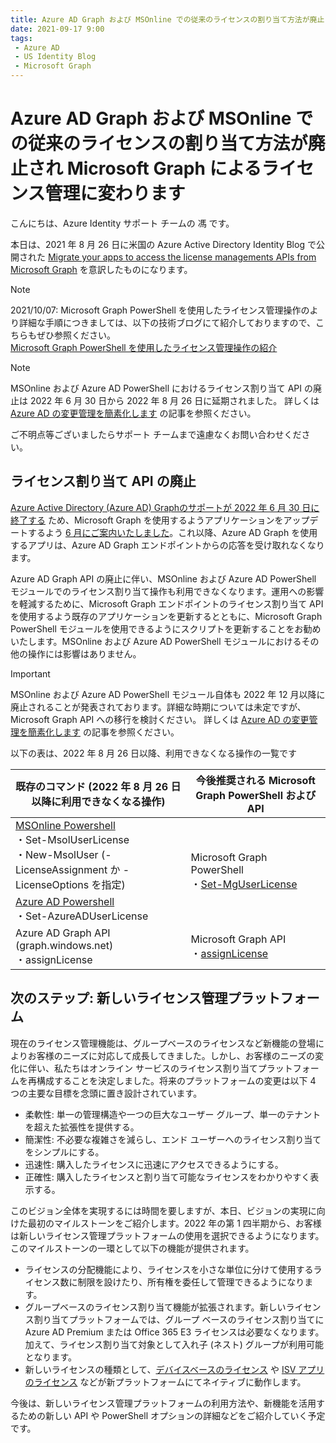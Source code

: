```yaml
---
title: Azure AD Graph および MSOnline での従来のライセンスの割り当て方法が廃止され Microsoft Graph によるライセンス管理に変わります
date: 2021-09-17 9:00
tags:
 - Azure AD
 - US Identity Blog
 - Microsoft Graph
---
```


# Azure AD Graph および  MSOnline での従来のライセンスの割り当て方法が廃止され Microsoft Graph によるライセンス管理に変わります

こんにちは、Azure Identity サポート チームの 馮 です。

本日は、2021 年 8 月 26 日に米国の Azure Active Directory Identity Blog で公開された [Migrate your apps to access the license managements APIs from Microsoft Graph](https://techcommunity.microsoft.com/t5/azure-active-directory-identity/migrate-your-apps-to-access-the-license-managements-apis-from/ba-p/2464366) を意訳したものになります。

> [!NOTE]
> 2021/10/07: Microsoft Graph PowerShell を使用したライセンス管理操作のより詳細な手順につきましては、以下の技術ブログにて紹介しておりますので、こちらもぜひ参照ください。<br>
> [Microsoft Graph PowerShell を使用したライセンス管理操作の紹介](https://jpazureid.github.io/blog/azure-active-directory/operating-license-with-microsoft-graph/)

> [!NOTE]
> MSOnline および Azure AD PowerShell におけるライセンス割り当て API の廃止は 2022 年 6 月 30 日から 2022 年 8 月 26 日に延期されました。
> 詳しくは [Azure AD の変更管理を簡素化します](../azure-active-directory/azure-ad-change-management-simplified.md) の記事を参照ください。

ご不明点等ございましたらサポート チームまで遠慮なくお問い合わせください。

## ライセンス割り当て API の廃止

[Azure Active Directory (Azure AD) Graphのサポートが 2022 年 6 月 30 日に終了する](https://techcommunity.microsoft.com/t5/azure-active-directory-identity/update-your-applications-to-use-microsoft-authentication-library/ba-p/1257363) ため、Microsoft Graph を使用するようアプリケーションをアップデートするよう [6 月にご案内いたしました](https://jpazureid.github.io/blog/azure-active-directory/have-you-updated-your-applications-to-use-the-microsoft/)。これ以降、Azure AD Graph を使用するアプリは、Azure AD Graph エンドポイントからの応答を受け取れなくなります。 

Azure AD Graph API の廃止に伴い、MSOnline および Azure AD PowerShell モジュールでのライセンス割り当て操作も利用できなくなります。運用への影響を軽減するために、Microsoft Graph エンドポイントのライセンス割り当て API を使用するよう既存のアプリケーションを更新するとともに、Microsoft Graph PowerShell モジュールを使用できるようにスクリプトを更新することをお勧めいたします。MSOnline および Azure AD PowerShell モジュールにおけるその他の操作には影響はありません。

> [!IMPORTANT]
> MSOnline および Azure AD PowerShell モジュール自体も 2022 年 12 月以降に廃止されることが発表されております。詳細な時期については未定ですが、Microsoft Graph API への移行を検討ください。
> 詳しくは [Azure AD の変更管理を簡素化します](../azure-active-directory/azure-ad-change-management-simplified.md) の記事を参照ください。


以下の表は、2022 年 8 月 26 日以降、利用できなくなる操作の一覧です

<table>
  <thead>
    <tr>
      <th>既存のコマンド (2022 年 8 月 26 日以降に利用できなくなる操作)</th>
      <th>今後推奨される Microsoft Graph PowerShell および API</th>
    </tr>
  </thead>
  <tbody>
    <tr>
      <td><a href ="https://docs.microsoft.com/ja-jp/powershell/module/msonline/?view=azureadps-1.0" target="_blank">MSOnline Powershell</a>
      <br/>・Set-MsolUserLicense
      <br/>・New-MsolUser (-LicenseAssignment か -LicenseOptions を指定)</td>
      <td rowspan="2">Microsoft Graph PowerShell
      <br/>・<a href="https://docs.microsoft.com/ja-jp/powershell/module/microsoft.graph.users.actions/set-mguserlicense?view=graph-powershell-1.0" target="_blank">Set-MgUserLicense</a>
      </td>
    </tr>
    <tr>
      <td><a href="https://docs.microsoft.com/en-us/powershell/azure/active-directory/overview?view=azureadps-2.0">Azure AD Powershell</a>
      <br/>・Set-AzureADUserLicense
      </td>
    </tr>
    <tr>
      <td>Azure AD Graph API (graph.windows.net)
      <br/>・assignLicense</td>
      <td>Microsoft Graph API
      <br/>・<a href="https://docs.microsoft.com/ja-jp/graph/api/user-assignlicense?view=graph-rest-1.0&tabs=http">assignLicense</a></td>
    </tr>	
  </tbody>
</table>

## 次のステップ: 新しいライセンス管理プラットフォーム

現在のライセンス管理機能は、グループベースのライセンスなど新機能の登場によりお客様のニーズに対応して成長してきました。しかし、お客様のニーズの変化に伴い、私たちはオンライン サービスのライセンス割り当てプラットフォームを再構成することを決定しました。将来のプラットフォームの変更は以下 4 つの主要な目標を念頭に置き設計されています。

- 柔軟性: 単一の管理構造や一つの巨大なユーザー グループ、単一のテナントを超えた拡張性を提供する。
- 簡潔性: 不必要な複雑さを減らし、エンド ユーザーへのライセンス割り当てをシンプルにする。
- 迅速性: 購入したライセンスに迅速にアクセスできるようにする。
- 正確性: 購入したライセンスと割り当て可能なライセンスをわかりやすく表示する。

このビジョン全体を実現するには時間を要しますが、本日、ビジョンの実現に向けた最初のマイルストーンをご紹介します。2022 年の第 1 四半期から、お客様は新しいライセンス管理プラットフォームの使用を選択できるようになります。このマイルストーンの一環として以下の機能が提供されます。

- ライセンスの分配機能により、ライセンスを小さな単位に分けて使用するライセンス数に制限を設けたり、所有権を委任して管理できるようになります。
- グループベースのライセンス割り当て機能が拡張されます。新しいライセンス割り当てプラットフォームでは、グループ ベースのライセンス割り当てに Azure AD Premium または Office 365 E3 ライセンスは必要なくなります。加えて、ライセンス割り当て対象として入れ子 (ネスト) グループが利用可能となります。
- 新しいライセンスの種類として、[デバイスベースのライセンス](https://docs.microsoft.com/ja-jp/deployoffice/device-based-licensing) や [ISV アプリのライセンス](https://powerapps.microsoft.com/en-us/blog/partners-introducing-a-new-way-to-manage-and-enforce-licenses-for-your-products/) などが新プラットフォームにてネイティブに動作します。
  
今後は、新しいライセンス管理プラットフォームの利用方法や、新機能を活用するための新しい API や PowerShell オプションの詳細などをご紹介していく予定です。

